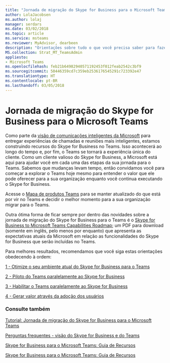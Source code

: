 ```yaml
---
title: "Jornada de migração do Skype for Business para o Microsoft Teams"
author: LolaJacobsen
ms.author: lolaj
manager: serdars
ms.date: 03/02/2018
ms.topic: article
ms.service: msteams
ms.reviewer: MyAdvisor, dearbeen
description: "Orientações sobre tudo o que você precisa saber para fazer a migração do Skype for Business Online para o Microsoft Teams."
MS.collection: Strat_MT_TeamsAdmin
appliesto:
- Microsoft Teams
ms.openlocfilehash: feb21b64982940571192453f012feab2542c3bf9
ms.sourcegitcommit: 50446359cd7c359eb2536176545291c723392e47
ms.translationtype: HT
ms.contentlocale: pt-BR
ms.lasthandoff: 03/05/2018
---
```

<a name="journey-from-skype-for-business-to-microsoft-teams"></a>Jornada de migração do Skype for Business para o Microsoft Teams
==================================================

Como parte da [visão de comunicações inteligentes da Microsoft](https://aka.ms/intelligentcommunicationsblog) para entregar experiências de chamadas e reuniões mais inteligentes, estamos construindo recursos do Skype for Business no Teams. Isso acontecerá ao longo do tempo e, por fim, o Teams se tornará a experiência única do cliente. Como um cliente valioso do Skype for Business, a Microsoft está aqui para ajudar você em cada uma das etapas da sua jornada para o Teams. Sabemos que mudanças levam tempo, então convidamos você para começar a explorar o Teams hoje mesmo para entender o valor que ele pode oferecer para a sua organização enquanto você continua executando o Skype for Business. 

Acesse o [Mapa de produtos Teams](https://aka.ms/TeamsRoadmap) para se manter atualizado do que está por vir no Teams e decidir o melhor momento para a sua organização migrar para o Teams.

Outra ótima forma de ficar sempre por dentro das novidades sobre a jornada de migração do Skype for Business para o Teams é o [Skype for Business to Microsoft Teams Capabilities Roadmap](https://aka.ms/skype2teamsroadmap); um PDF para download (somente em inglês, pelo menos por enquanto) que apresenta as expectativas atuais da Microsoft em relação as funcionalidades do Skype for Business que serão incluídas no Teams.

Para melhores resultados, recomendamos que você siga estas orientações obedecendo à ordem:


[1 - Otimize o seu ambiente atual do Skype for Business para o Teams](prepare-teams.md)

[2 - Piloto do Teams paralelamente ao Skype for Business](pilot-essentials.md)

[3 - Habilitar o Teams paralelamente ao Skype for Business](guidance-SkypeforBusiness.md)

[4 - Gerar valor através da adoção dos usuários](continue-journey.md)


 
### <a name="see-also"></a>Consulte também
[Tutorial: Jornada de migração do Skype for Business para o Microsoft Teams](Tutorial-Journey-SkypeforBusiness-to-Teams.yml)

[Perguntas frequentes - visão do Skype for Business e do Teams](FAQ-journey.md)

[Skype for Business para o Microsoft Teams: Guia de Recursos](https://aka.ms/skype2teamsroadmap)

[Skype for Business para o Microsoft Teams: Guia de Recursos](https://aka.ms/skype2teamsroadmap)




